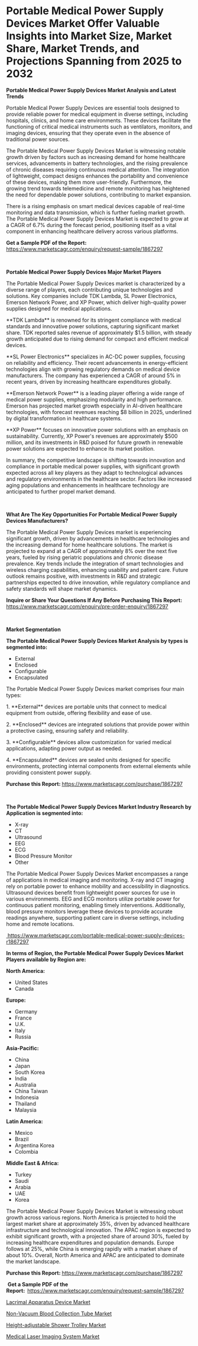 <p><h1>Portable Medical Power Supply Devices Market Offer Valuable Insights into Market Size, Market Share, Market Trends, and Projections Spanning from 2025 to 2032</h1></p><p><strong>Portable Medical Power Supply Devices Market Analysis and Latest Trends</strong></p>
<p><p>Portable Medical Power Supply Devices are essential tools designed to provide reliable power for medical equipment in diverse settings, including hospitals, clinics, and home care environments. These devices facilitate the functioning of critical medical instruments such as ventilators, monitors, and imaging devices, ensuring that they operate even in the absence of traditional power sources.</p><p>The Portable Medical Power Supply Devices Market is witnessing notable growth driven by factors such as increasing demand for home healthcare services, advancements in battery technologies, and the rising prevalence of chronic diseases requiring continuous medical attention. The integration of lightweight, compact designs enhances the portability and convenience of these devices, making them more user-friendly. Furthermore, the growing trend towards telemedicine and remote monitoring has heightened the need for dependable power solutions, contributing to market expansion.</p><p>There is a rising emphasis on smart medical devices capable of real-time monitoring and data transmission, which is further fueling market growth. The Portable Medical Power Supply Devices Market is expected to grow at a CAGR of 6.7% during the forecast period, positioning itself as a vital component in enhancing healthcare delivery across various platforms.</p></p>
<p><strong>Get a Sample PDF of the Report:&nbsp;</strong> <a href="https://www.marketscagr.com/enquiry/request-sample/1867297?utm_campaign=1868&utm_medium=2&utm_source=Github&utm_content=ia&utm_term=05032025&utm_id=portable-medical-power-supply-devices">https://www.marketscagr.com/enquiry/request-sample/1867297</a></p>
<p>&nbsp;</p>
<p><strong>Portable Medical Power Supply Devices Major Market Players</strong></p>
<p><p>The Portable Medical Power Supply Devices market is characterized by a diverse range of players, each contributing unique technologies and solutions. Key companies include TDK Lambda, SL Power Electronics, Emerson Network Power, and XP Power, which deliver high-quality power supplies designed for medical applications. </p><p>**TDK Lambda** is renowned for its stringent compliance with medical standards and innovative power solutions, capturing significant market share. TDK reported sales revenue of approximately $1.5 billion, with steady growth anticipated due to rising demand for compact and efficient medical devices.</p><p>**SL Power Electronics** specializes in AC-DC power supplies, focusing on reliability and efficiency. Their recent advancements in energy-efficient technologies align with growing regulatory demands on medical device manufacturers. The company has experienced a CAGR of around 5% in recent years, driven by increasing healthcare expenditures globally.</p><p>**Emerson Network Power** is a leading player offering a wide range of medical power supplies, emphasizing modularity and high performance. Emerson has projected market growth especially in AI-driven healthcare technologies, with forecast revenues reaching $8 billion in 2025, underlined by digital transformation in healthcare systems.</p><p>**XP Power** focuses on innovative power solutions with an emphasis on sustainability. Currently, XP Power's revenues are approximately $500 million, and its investments in R&D poised for future growth in renewable power solutions are expected to enhance its market position.</p><p>In summary, the competitive landscape is shifting towards innovation and compliance in portable medical power supplies, with significant growth expected across all key players as they adapt to technological advances and regulatory environments in the healthcare sector. Factors like increased aging populations and enhancements in healthcare technology are anticipated to further propel market demand.</p></p>
<p>&nbsp;</p>
<p><strong>What Are The Key Opportunities For Portable Medical Power Supply Devices Manufacturers?</strong></p>
<p><p>The Portable Medical Power Supply Devices market is experiencing significant growth, driven by advancements in healthcare technologies and the increasing demand for home healthcare solutions. The market is projected to expand at a CAGR of approximately 8% over the next five years, fueled by rising geriatric populations and chronic disease prevalence. Key trends include the integration of smart technologies and wireless charging capabilities, enhancing usability and patient care. Future outlook remains positive, with investments in R&D and strategic partnerships expected to drive innovation, while regulatory compliance and safety standards will shape market dynamics.</p></p>
<p><strong>Inquire or Share Your Questions If Any Before Purchasing This Report:</strong> <a href="https://www.marketscagr.com/enquiry/pre-order-enquiry/1867297?utm_campaign=1868&utm_medium=2&utm_source=Github&utm_content=ia&utm_term=05032025&utm_id=portable-medical-power-supply-devices">https://www.marketscagr.com/enquiry/pre-order-enquiry/1867297</a></p>
<p>&nbsp;</p>
<p><strong>Market Segmentation</strong></p>
<p><strong>The Portable Medical Power Supply Devices Market Analysis by types is segmented into:</strong></p>
<p><ul><li>External</li><li>Enclosed</li><li>Configurable</li><li>Encapsulated</li></ul></p>
<p><p>The Portable Medical Power Supply Devices market comprises four main types: </p><p>1. **External** devices are portable units that connect to medical equipment from outside, offering flexibility and ease of use.  </p><p>2. **Enclosed** devices are integrated solutions that provide power within a protective casing, ensuring safety and reliability.  </p><p>3. **Configurable** devices allow customization for varied medical applications, adapting power output as needed.  </p><p>4. **Encapsulated** devices are sealed units designed for specific environments, protecting internal components from external elements while providing consistent power supply.</p></p>
<p><strong>Purchase this Report:&nbsp;</strong><a href="https://www.marketscagr.com/purchase/1867297?utm_campaign=1868&utm_medium=2&utm_source=Github&utm_content=ia&utm_term=05032025&utm_id=portable-medical-power-supply-devices">https://www.marketscagr.com/purchase/1867297</a></p>
<p>&nbsp;</p>
<p><strong>The Portable Medical Power Supply Devices Market Industry Research by Application is segmented into:</strong></p>
<p><ul><li>X-ray</li><li>CT</li><li>Ultrasound</li><li>EEG</li><li>ECG</li><li>Blood Pressure Monitor</li><li>Other</li></ul></p>
<p><p>The Portable Medical Power Supply Devices Market encompasses a range of applications in medical imaging and monitoring. X-ray and CT imaging rely on portable power to enhance mobility and accessibility in diagnostics. Ultrasound devices benefit from lightweight power sources for use in various environments. EEG and ECG monitors utilize portable power for continuous patient monitoring, enabling timely interventions. Additionally, blood pressure monitors leverage these devices to provide accurate readings anywhere, supporting patient care in diverse settings, including home and remote locations.</p></p>
<p><a href="https://www.marketscagr.com/portable-medical-power-supply-devices-r1867297?utm_campaign=1868&utm_medium=2&utm_source=Github&utm_content=ia&utm_term=05032025&utm_id=portable-medical-power-supply-devices">&nbsp;https://www.marketscagr.com/portable-medical-power-supply-devices-r1867297</a></p>
<p><strong>In terms of Region, the Portable Medical Power Supply Devices Market Players available by Region are:</strong></p>
<p>
    <p> <strong> North America: </strong>
        <ul>
            <li>United States</li>
            <li>Canada</li>
        </ul>
        </p> 
    <p> <strong> Europe: </strong>
        <ul>
            <li>Germany</li>
            <li>France</li>
            <li>U.K.</li>
            <li>Italy</li>
            <li>Russia</li>
        </ul>
        </p> 
    <p> <strong> Asia-Pacific: </strong>
        <ul>
            <li>China</li>
            <li>Japan</li>
            <li>South Korea</li>
            <li>India</li>
            <li>Australia</li>
            <li>China Taiwan</li>
            <li>Indonesia</li>
            <li>Thailand</li>
            <li>Malaysia</li>
        </ul>
        </p> 
    <p> <strong> Latin America: </strong>
        <ul>
            <li>Mexico</li>
            <li>Brazil</li>
            <li>Argentina Korea</li>
            <li>Colombia</li>
        </ul>
        </p> 
    <p> <strong> Middle East & Africa: </strong>
        <ul>
            <li>Turkey</li>
            <li>Saudi</li>
            <li>Arabia</li>
            <li>UAE</li>
            <li>Korea</li>
        </ul>
    </p>
    </p>
<p><p>The Portable Medical Power Supply Devices Market is witnessing robust growth across various regions. North America is projected to hold the largest market share at approximately 35%, driven by advanced healthcare infrastructure and technological innovation. The APAC region is expected to exhibit significant growth, with a projected share of around 30%, fueled by increasing healthcare expenditures and population demands. Europe follows at 25%, while China is emerging rapidly with a market share of about 10%. Overall, North America and APAC are anticipated to dominate the market landscape.</p></p>
<p><strong>Purchase this Report: </strong><a href="https://www.marketscagr.com/purchase/1867297?utm_campaign=1868&utm_medium=2&utm_source=Github&utm_content=ia&utm_term=05032025&utm_id=portable-medical-power-supply-devices">https://www.marketscagr.com/purchase/1867297</a></p>
<p>&nbsp;<strong>Get a Sample PDF of the Report:&nbsp;&nbsp;</strong><a href="https://www.marketscagr.com/enquiry/request-sample/1867297?utm_campaign=1868&utm_medium=2&utm_source=Github&utm_content=ia&utm_term=05032025&utm_id=portable-medical-power-supply-devices">https://www.marketscagr.com/enquiry/request-sample/1867297</a></p>
<p><strong></strong></p>
<p><p><a href="https://github.com/dagnewopus/Market-Research-Report-List-1/blob/main/lacrimal-apparatus-device-market.md?utm_campaign=1868&utm_medium=2&utm_source=Github&utm_content=ia&utm_term=05032025&utm_id=portable-medical-power-supply-devices">Lacrimal Apparatus Device Market</a></p><p><a href="https://github.com/papnider/Market-Research-Report-List-1/blob/main/non-vacuum-blood-collection-tube-market.md?utm_campaign=1868&utm_medium=2&utm_source=Github&utm_content=ia&utm_term=05032025&utm_id=portable-medical-power-supply-devices">Non-Vacuum Blood Collection Tube Market</a></p><p><a href="https://github.com/Krish2023na/Market-Research-Report-List-7/blob/main/height-adjustable-shower-trolley-market.md?utm_campaign=1868&utm_medium=2&utm_source=Github&utm_content=ia&utm_term=05032025&utm_id=portable-medical-power-supply-devices">Height-adjustable Shower Trolley Market</a></p><p><a href="https://github.com/RickHolmes3/Market-Research-Report-List-7/blob/main/medical-laser-imaging-system-market.md?utm_campaign=1868&utm_medium=2&utm_source=Github&utm_content=ia&utm_term=05032025&utm_id=portable-medical-power-supply-devices">Medical Laser Imaging System Market</a></p></p>